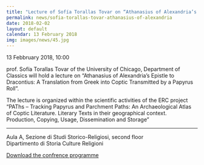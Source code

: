 ```yaml
---
title: "Lecture of Sofía Torallas Tovar on “Athanasius of Alexandria’s Epistle to Dracontius: A Translation from Greek into Coptic Transmitted by a Papyrus Roll”"
permalink: news/sofia-torallas-tovar-athanasius-of-alexandria
date: 2018-02-02
layout: default
calendar: 13 February 2018
img: images/news/45.jpg
---
```


13 Febbruary 2018, 10:00

prof. Sofía Torallas Tovar of the University of Chicago, Department of Classics will hold a lecture on “Athanasius of Alexandria’s Epistle to Dracontius: A Translation from Greek into Coptic Transmitted by a Papyrus Roll”.

The lecture is organized within the scientific activities of the ERC project<br /> “PAThs – Tracking Papyrus and Parchment Paths: An Archaeological Atlas of Coptic Literature. Literary Texts in their geographical context.<br /> Production, Copying, Usage, Dissemination and Storage”

<hr />
Aula A, Sezione di Studi Storico-Religiosi, second floor<br /> Dipartimento di Storia Culture Religioni

<a href="sites/default/images/articles/media/45/Sofiia-Torallas-Tovar-conferenza-Draconzio.pdf" target="_blank" rel="noopener">Download the confrence programme</a>
